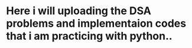 # Here i will uploading the DSA problems and implementaion codes that i am practicing with python..

